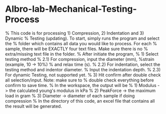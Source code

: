 # Albro-lab-Mechanical-Testing-Process
% This code is for processing 1) Compression, 2) Indentation and 3) Dynamic
% Testing (updating). To start, simply runs the program and select the
% folder which contains all data you would like to process. For each
% sample, there will be EXACTLY four text files. Make sure there is no
% extra/missing text file in the folder. 
% After initiate the program, 
%   1) Select testing method
%   2.1) For compression, input the diameter (mm), %strain (example, 10 -> 10%)
%      and relax time (s). 
%   2.2) For indentation, select the testing method and indentor diameter.
%      Input the indentation depth.
%   2.3) For dynamic Testing, not supported yet.
%   3) Hit confirm after double check all selection/input. Note: make sure to 
%      double check everything before confirm to save time. 
% In the workspace, the output will be 
%   1) Modulus -> the calculated young's modulus in kPa
%   2) PeakForce -> the maximum load in gram
%   3) Diameter -> diameter of each sample if doing compression 
% In the directory of this code, an excel file that contains all the result will be generated.
